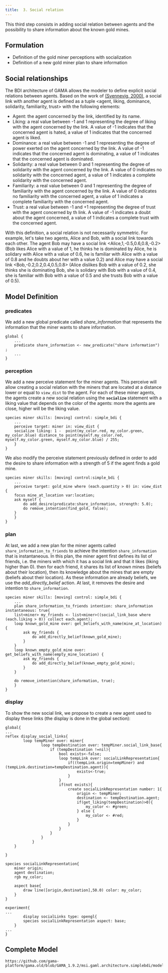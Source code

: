 ```yaml
---
title:  3. Social relation
---
```


This third step consists in adding social relation between agents and the possibility to share information about the known gold mines.

## Formulation

* Definition of the gold miner perceptions with socialization
* Definition of a new gold miner plan to share information


## Social relationships

The BDI architecture of GAMA allows the modeler to define explicit social relations between agents. Based on the work of [(Svennevig, 2000)](http://www.jbe-platform.com/content/books/9789027299055), a social link with another agent is defined as a tuple &lt;agent, liking, dominance, solidarity, familiarity, trust> with the following elements:

* Agent: the agent concerned by the link, identified by its name.
* Liking: a real value between -1 and 1 representing the degree of liking with the agent concerned by the link. A value of -1 indicates that the concerned agent is hated, a value of 1 indicates that the concerned agent is liked.
* Dominance: a real value between -1 and 1 representing the degree of power exerted on the agent concerned by the link. A value of -1 indicates that the concerned agent is dominating, a value of 1 indicates that the concerned agent is dominated.
* Solidarity: a real value between 0 and 1 representing the degree of solidarity with the agent concerned by the link. A value of 0 indicates no solidarity with the concerned agent, a value of 1 indicates a complete solidarity with the concerned agent.
* Familiarity: a real value between 0 and 1 representing the degree of familiarity with the agent concerned by the link. A value of 0 indicates no familiarity with the concerned agent, a value of 1 indicates a complete familiarity with the concerned agent. 
* Trust: a real value between -1 and +1 representing the degree of trust with the agent concerned by th link. A value of -1 indicates a doubt about the agent concerned, a value of 1 indicates a complete trust with the concerned agent.

With this definition, a social relation is not necessarily symmetric. For example, let's take two agents, Alice and Bob, with a social link towards each other. The agent Bob may have a social link &lt;Alice,1,-0.5,0.6,0.8,-0.2> (Bob likes Alice with a value of 1, he thinks he is dominated by Alice, he is solidary with Alice with a value of 0.6, he is familiar with Alice with a value of 0.8 and he doubts about her with a value 0.2) and Alice may have a social link &lt;Bob,-0.2,0.2,0.4,0.5,0.8> (Alice dislikes Bob with a value of 0.2, she thinks she is dominating Bob, she is solidary with Bob with a value of 0.4, she is familiar with Bob with a value of 0.5 and she trusts Bob with a value of 0.5).

## Model Definition

### predicates

We add a new global predicate called _share_information_ that represents the information that the miner wants to share information.
```
global {
    ...
    predicate share_information <- new_predicate("share information") ;
    ...
}
```

### perception
We add a new perceive statement for the miner agents. This perceive will allow creating a social relation with the miners that are located at a distance lower or equal to `view_dist` to the agent. 
For each of these miner agents, the agents create a new social relation using the **`socialize`** statement with a liking value that depends on the color of the agents: more the agents are close, higher will be the liking value.

```
species miner skills: [moving] control: simple_bdi {
    ...
    perceive target: miner in: view_dist {
	socialize liking: 1 -  point(my_color.red, my_color.green, my_color.blue) distance_to point(myself.my_color.red, myself.my_color.green, myself.my_color.blue) / 255;
    }
}
```

We also modify the perceive statement previously defined in order to add the desire to share information with a strength of 5 if the agent finds a gold mine.	
```
species miner skills: [moving] control:simple_bdi {
    ...
    perceive target: gold_mine where (each.quantity > 0) in: view_dist {
	focus mine_at_location var:location;
	ask myself {
	    do add_desire(predicate:share_information, strength: 5.0);
	    do remove_intention(find_gold, false);
	}
    }
}
```

### plan
At last, we add a new plan for the miner agents called `share_information_to_friends` to achieve the intention `share_information` that is instantaneous.
In this plan, the miner agent first defines its list of friends, i.e. the miners with which it has a social link and that it likes (liking higher than 0). then for each friend, it shares its list of known mines (beliefs about their location), then its knowledge about the mines that are empty (beliefs about their location). As these information are already beliefs, we use the _add_directly_belief_ action. At last, it removes the desire and intention to `share_information`.

```
species miner skills: [moving] control: simple_bdi {
    ...
    plan share_information_to_friends intention: share_information instantaneous: true{
	list<miner> my_friends <- list<miner>((social_link_base where (each.liking > 0)) collect each.agent);
	loop known_gold_mine over: get_beliefs_with_name(mine_at_location) {
		ask my_friends {
			do add_directly_belief(known_gold_mine);
		}
	}
	loop known_empty_gold_mine over: get_beliefs_with_name(empty_mine_location) {
		ask my_friends {
			do add_directly_belief(known_empty_gold_mine);
		}
	}
		
	do remove_intention(share_information, true); 
    }
}
```

### display
To show the new social link, we propose to create a new agent used to display these links (the display is done in the global section): 
```
global{
...
reflex display_social_links{
		loop tempMiner over: miner{
				loop tempDestination over: tempMiner.social_link_base{
					if (tempDestination !=nil){
						bool exists<-false;
						loop tempLink over: socialLinkRepresentation{
							if((tempLink.origin=tempMiner) and (tempLink.destination=tempDestination.agent)){
								exists<-true;
							}
						}
						if(not exists){
							create socialLinkRepresentation number: 1{
								origin <- tempMiner;
								destination <- tempDestination.agent;
								if(get_liking(tempDestination)>0){
									my_color <- #green;
								} else {
									my_color <- #red;
								}
							}
						}
					}
				}
			}
	}

}

species socialLinkRepresentation{
	miner origin;
	agent destination;
	rgb my_color;
	
	aspect base{
		draw line([origin,destination],50.0) color: my_color;
	}
}

experiment{
...
        display socialLinks type: opengl{
		species socialLinkRepresentation aspect: base;
	}
...
}

```

## Complete Model


```gaml reference
https://github.com/gama-platform/gama.old/blob/GAMA_1.9.2/msi.gaml.architecture.simplebdi/models/BDI%20Architecture/models/Tutorial/BDI%20tutorial%203.gaml
```


  